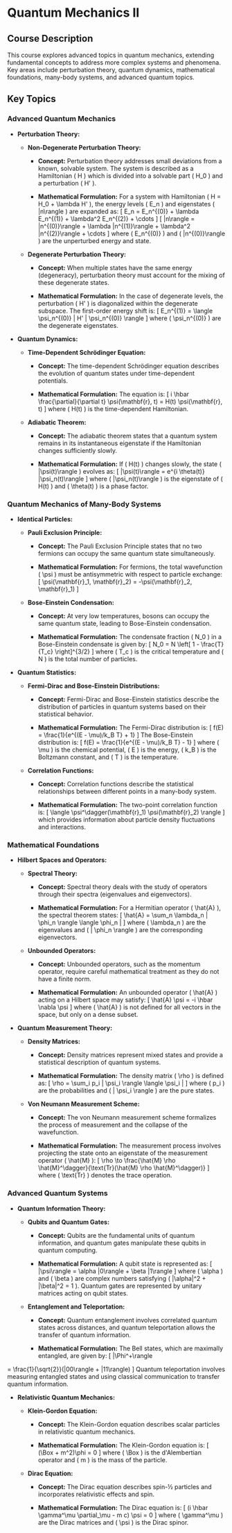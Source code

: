 # Quantum Mechanics II

## Course Description

This course explores advanced topics in quantum mechanics, extending fundamental concepts to address more complex systems and phenomena. Key areas include perturbation theory, quantum dynamics, mathematical foundations, many-body systems, and advanced quantum topics.

## Key Topics

### **Advanced Quantum Mechanics**

- **Perturbation Theory:**

  - **Non-Degenerate Perturbation Theory:**

    - **Concept:**
      Perturbation theory addresses small deviations from a known, solvable system. The system is described as a Hamiltonian \( H \) which is divided into a solvable part \( H_0 \) and a perturbation \( H' \).

    - **Mathematical Formulation:**
      For a system with Hamiltonian \( H = H_0 + \lambda H' \), the energy levels \( E_n \) and eigenstates \( |n\rangle \) are expanded as:
      \[
      E_n = E_n^{(0)} + \lambda E_n^{(1)} + \lambda^2 E_n^{(2)} + \cdots
      \]
      \[
      |n\rangle = |n^{(0)}\rangle + \lambda |n^{(1)}\rangle + \lambda^2 |n^{(2)}\rangle + \cdots
      \]
      where \( E_n^{(0)} \) and \( |n^{(0)}\rangle \) are the unperturbed energy and state.

  - **Degenerate Perturbation Theory:**

    - **Concept:**
      When multiple states have the same energy (degeneracy), perturbation theory must account for the mixing of these degenerate states.

    - **Mathematical Formulation:**
      In the case of degenerate levels, the perturbation \( H' \) is diagonalized within the degenerate subspace. The first-order energy shift is:
      \[
      E_n^{(1)} = \langle \psi_n^{(0)} | H' | \psi_n^{(0)} \rangle
      \]
      where \( \psi_n^{(0)} \) are the degenerate eigenstates.

- **Quantum Dynamics:**

  - **Time-Dependent Schrödinger Equation:**

    - **Concept:**
      The time-dependent Schrödinger equation describes the evolution of quantum states under time-dependent potentials.

    - **Mathematical Formulation:**
      The equation is:
      \[
      i \hbar \frac{\partial}{\partial t} \psi(\mathbf{r}, t) = H(t) \psi(\mathbf{r}, t)
      \]
      where \( H(t) \) is the time-dependent Hamiltonian.

  - **Adiabatic Theorem:**

    - **Concept:**
      The adiabatic theorem states that a quantum system remains in its instantaneous eigenstate if the Hamiltonian changes sufficiently slowly.

    - **Mathematical Formulation:**
      If \( H(t) \) changes slowly, the state \( |\psi(t)\rangle \) evolves as:
      \[
      |\psi(t)\rangle = e^{i \theta(t)} |\psi_n(t)\rangle
      \]
      where \( |\psi_n(t)\rangle \) is the eigenstate of \( H(t) \) and \( \theta(t) \) is a phase factor.

### **Quantum Mechanics of Many-Body Systems**

- **Identical Particles:**

  - **Pauli Exclusion Principle:**

    - **Concept:**
      The Pauli Exclusion Principle states that no two fermions can occupy the same quantum state simultaneously.

    - **Mathematical Formulation:**
      For fermions, the total wavefunction \( \psi \) must be antisymmetric with respect to particle exchange:
      \[
      \psi(\mathbf{r}_1, \mathbf{r}_2) = -\psi(\mathbf{r}_2, \mathbf{r}_1)
      \]

  - **Bose-Einstein Condensation:**

    - **Concept:**
      At very low temperatures, bosons can occupy the same quantum state, leading to Bose-Einstein condensation.

    - **Mathematical Formulation:**
      The condensate fraction \( N_0 \) in a Bose-Einstein condensate is given by:
      \[
      N_0 = N \left[ 1 - \frac{T}{T_c} \right]^{3/2}
      \]
      where \( T_c \) is the critical temperature and \( N \) is the total number of particles.

- **Quantum Statistics:**

  - **Fermi-Dirac and Bose-Einstein Distributions:**

    - **Concept:**
      Fermi-Dirac and Bose-Einstein statistics describe the distribution of particles in quantum systems based on their statistical behavior.

    - **Mathematical Formulation:**
      The Fermi-Dirac distribution is:
      \[
      f(E) = \frac{1}{e^{(E - \mu)/k_B T} + 1}
      \]
      The Bose-Einstein distribution is:
      \[
      f(E) = \frac{1}{e^{(E - \mu)/k_B T} - 1}
      \]
      where \( \mu \) is the chemical potential, \( E \) is the energy, \( k_B \) is the Boltzmann constant, and \( T \) is the temperature.

  - **Correlation Functions:**

    - **Concept:**
      Correlation functions describe the statistical relationships between different points in a many-body system.

    - **Mathematical Formulation:**
      The two-point correlation function is:
      \[
      \langle \psi^\dagger(\mathbf{r}_1) \psi(\mathbf{r}_2) \rangle
      \]
      which provides information about particle density fluctuations and interactions.

### **Mathematical Foundations**

- **Hilbert Spaces and Operators:**

  - **Spectral Theory:**

    - **Concept:**
      Spectral theory deals with the study of operators through their spectra (eigenvalues and eigenvectors).

    - **Mathematical Formulation:**
      For a Hermitian operator \( \hat{A} \), the spectral theorem states:
      \[
      \hat{A} = \sum_n \lambda_n | \phi_n \rangle \langle \phi_n |
      \]
      where \( \lambda_n \) are the eigenvalues and \( | \phi_n \rangle \) are the corresponding eigenvectors.

  - **Unbounded Operators:**

    - **Concept:**
      Unbounded operators, such as the momentum operator, require careful mathematical treatment as they do not have a finite norm.

    - **Mathematical Formulation:**
      An unbounded operator \( \hat{A} \) acting on a Hilbert space may satisfy:
      \[
      \hat{A} \psi = -i \hbar \nabla \psi
      \]
      where \( \hat{A} \) is not defined for all vectors in the space, but only on a dense subset.

- **Quantum Measurement Theory:**

  - **Density Matrices:**

    - **Concept:**
      Density matrices represent mixed states and provide a statistical description of quantum systems.

    - **Mathematical Formulation:**
      The density matrix \( \rho \) is defined as:
      \[
      \rho = \sum_i p_i | \psi_i \rangle \langle \psi_i |
      \]
      where \( p_i \) are the probabilities and \( | \psi_i \rangle \) are the pure states.

  - **Von Neumann Measurement Scheme:**

    - **Concept:**
      The von Neumann measurement scheme formalizes the process of measurement and the collapse of the wavefunction.

    - **Mathematical Formulation:**
      The measurement process involves projecting the state onto an eigenstate of the measurement operator \( \hat{M} \):
      \[
      \rho \to \frac{\hat{M} \rho \hat{M}^\dagger}{\text{Tr}(\hat{M} \rho \hat{M}^\dagger)}
      \]
      where \( \text{Tr} \) denotes the trace operation.

### **Advanced Quantum Systems**

- **Quantum Information Theory:**

  - **Qubits and Quantum Gates:**

    - **Concept:**
      Qubits are the fundamental units of quantum information, and quantum gates manipulate these qubits in quantum computing.

    - **Mathematical Formulation:**
      A qubit state is represented as:
      \[
      |\psi\rangle = \alpha |0\rangle + \beta |1\rangle
      \]
      where \( \alpha \) and \( \beta \) are complex numbers satisfying \( |\alpha|^2 + |\beta|^2 = 1 \). Quantum gates are represented by unitary matrices acting on qubit states.

  - **Entanglement and Teleportation:**

    - **Concept:**
      Quantum entanglement involves correlated quantum states across distances, and quantum teleportation allows the transfer of quantum information.

    - **Mathematical Formulation:**
      The Bell states, which are maximally entangled, are given by:
      \[
      |\Phi^+\rangle

 = \frac{1}{\sqrt{2}}(|00\rangle + |11\rangle)
      \]
      Quantum teleportation involves measuring entangled states and using classical communication to transfer quantum information.

- **Relativistic Quantum Mechanics:**

  - **Klein-Gordon Equation:**

    - **Concept:**
      The Klein-Gordon equation describes scalar particles in relativistic quantum mechanics.

    - **Mathematical Formulation:**
      The Klein-Gordon equation is:
      \[
      (\Box + m^2)\phi = 0
      \]
      where \( \Box \) is the d'Alembertian operator and \( m \) is the mass of the particle.

  - **Dirac Equation:**

    - **Concept:**
      The Dirac equation describes spin-½ particles and incorporates relativistic effects and spin.

    - **Mathematical Formulation:**
      The Dirac equation is:
      \[
      (i \hbar \gamma^\mu \partial_\mu - m c) \psi = 0
      \]
      where \( \gamma^\mu \) are the Dirac matrices and \( \psi \) is the Dirac spinor.
